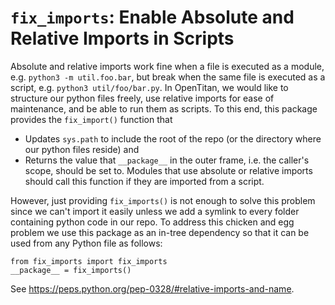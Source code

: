 # `fix_imports`: Enable Absolute and Relative Imports in Scripts

Absolute and relative imports work fine when a file is executed as a module, e.g. `python3 -m util.foo.bar`, but break when the same file is executed as a script, e.g. `python3 util/foo/bar.py`.
In OpenTitan, we would like to structure our python files freely, use relative imports for ease of maintenance, and be able to run them as scripts.
To this end, this package provides the `fix_import()` function that
* Updates `sys.path` to include the root of the repo (or the directory where our python files reside) and
* Returns the value that `__package__` in the outer frame, i.e. the caller's scope, should be set to.
Modules that use absolute or relative imports should call this function if they are imported from a script.


However, just providing `fix_imports()` is not enough to solve this problem since we can't import it easily unless we add a symlink to every folder containing python code in our repo.
To address this chicken and egg problem we use this package as an in-tree dependency so that it can be used from any Python file as follows:
```
from fix_imports import fix_imports
__package__ = fix_imports()
```

See https://peps.python.org/pep-0328/#relative-imports-and-name.
